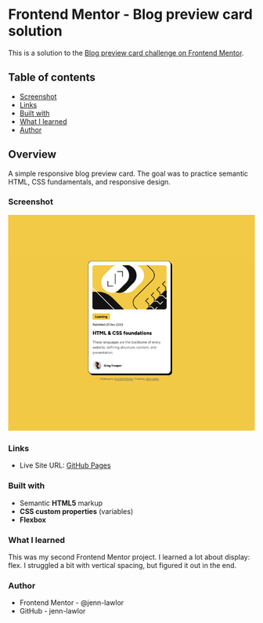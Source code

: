 # Frontend Mentor - Blog preview card solution

This is a solution to the [Blog preview card challenge on Frontend Mentor](https://www.frontendmentor.io/challenges/blog-preview-card-ckPaj01IcS).

## Table of contents

- [Screenshot](#screenshot)
- [Links](#links)
- [Built with](#built-with)
- [What I learned](#what-i-learned)
- [Author](#author)

## Overview

A simple responsive blog preview card. The goal was to practice semantic HTML, CSS fundamentals, and responsive design.

### Screenshot

![My solution screenshot](https://raw.githubusercontent.com/jenn-lawlor/blog-preview-card/main/assets/images/screenshot.png)

### Links

- Live Site URL: [GitHub Pages](https://jenn-lawlor.github.io/blog-preview-card-main/)

### Built with

- Semantic **HTML5** markup
- **CSS custom properties** (variables)
- **Flexbox**

### What I learned

This was my second Frontend Mentor project.  I learned a lot about display: flex.  I struggled a bit with vertical spacing, but figured it out in the end.

### Author

- Frontend Mentor - @jenn-lawlor
- GitHub - jenn-lawlor

